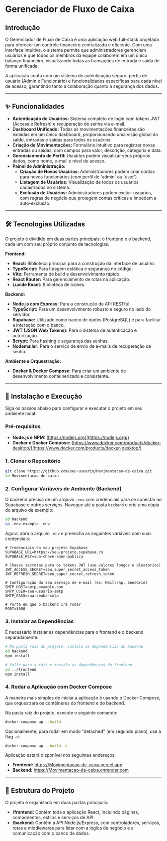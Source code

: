 # Gerenciador de Fluxo de Caixa

## Introdução

O Gerenciador de Fluxo de Caixa é uma aplicação web full-stack projetada para oferecer um controle financeiro centralizado e eficiente. Com uma interface intuitiva, o sistema permite que administradores gerenciem usuários e que todos os membros da equipe colaborem em um único balanço financeiro, visualizando todas as transações de entrada e saída de forma unificada.

A aplicação conta com um sistema de autenticação seguro, perfis de usuário (Admin e Funcionário) e funcionalidades específicas para cada nível de acesso, garantindo tanto a colaboração quanto a segurança dos dados.

---

## ✨ Funcionalidades

- **Autenticação de Usuários:** Sistema completo de login com tokens JWT (Access e Refresh) e recuperação de senha via e-mail.
- **Dashboard Unificado:** Todas as movimentações financeiras são exibidas em um único dashboard, proporcionando uma visão global do saldo, entradas e saídas para todos os usuários.
- **Criação de Movimentações:** Formulário intuitivo para registrar novas entradas ou saídas, com campos para valor, descrição, categoria e data.
- **Gerenciamento de Perfil:** Usuários podem visualizar seus próprios dados, como nome, e-mail e nível de acesso.
- **Painel de Administração:**
  - **Criação de Novos Usuários:** Administradores podem criar contas para novos funcionários (com perfil de 'admin' ou 'user').
  - **Listagem de Usuários:** Visualização de todos os usuários cadastrados no sistema.
  - **Exclusão de Usuários:** Administradores podem excluir usuários, com regras de negócio que protegem contas críticas e impedem a auto-exclusão.

---

## 🛠️ Tecnologias Utilizadas

O projeto é dividido em duas partes principais: o frontend e o backend, cada um com seu próprio conjunto de tecnologias.

**Frontend:**
- **React:** Biblioteca principal para a construção da interface de usuário.
- **TypeScript:** Para tipagem estática e segurança no código.
- **Vite:** Ferramenta de build e desenvolvimento rápido.
- **React Router:** Para gerenciamento de rotas na aplicação.
- **Lucide React:** Biblioteca de ícones.

**Backend:**
- **Node.js com Express:** Para a construção da API RESTful.
- **TypeScript:** Para um desenvolvimento robusto e seguro no lado do servidor.
- **Supabase:** Utilizado como banco de dados (PostgreSQL) e para facilitar a interação com o banco.
- **JWT (JSON Web Tokens):** Para o sistema de autenticação e autorização.
- **Bcrypt:** Para hashing e segurança das senhas.
- **Nodemailer:** Para o serviço de envio de e-mails de recuperação de senha.

**Ambiente e Orquestração:**
- **Docker & Docker Compose:** Para criar um ambiente de desenvolvimento conteinerizado e consistente.

---

## 🚀 Instalação e Execução

Siga os passos abaixo para configurar e executar o projeto em seu ambiente local.

### Pré-requisitos

- **Node.js e NPM:** [https://nodejs.org/](https://nodejs.org/)
- **Docker e Docker Compose:** [https://www.docker.com/products/docker-desktop/](https://www.docker.com/products/docker-desktop/)

### 1. Clonar o Repositório

```bash
git clone https://github.com/seu-usuario/Movimentacao-de-caixa.git
cd Movimentacao-de-caixa
```

### 2. Configurar Variáveis de Ambiente (Backend)

O backend precisa de um arquivo `.env` com credenciais para se conectar ao Supabase e outros serviços. Navegue até a pasta `backend` e crie uma cópia do arquivo de exemplo:

```bash
cd backend
cp .env.example .env
```

Agora, abra o arquivo `.env` e preencha as seguintes variáveis com suas credenciais:

```env
# Credenciais do seu projeto Supabase
SUPABASE_URL=https://seu-projeto.supabase.co
SUPABASE_KEY=sua-chave-anon-publica

# Chaves secretas para os tokens JWT (use valores longos e aleatórios)
JWT_ACCESS_SECRET=seu_super_secret_access_token
JWT_REFRESH_SECRET=seu_super_secret_refresh_token

# Configuração do seu serviço de e-mail (ex: Mailtrap, SendGrid)
SMTP_HOST=smtp.example.com
SMTP_USER=seu-usuario-smtp
SMTP_PASS=sua-senha-smtp

# Porta em que o backend irá rodar
PORT=3000
```

### 3. Instalar as Dependências

É necessário instalar as dependências para o frontend e o backend separadamente.

```bash
# Na pasta raiz do projeto, instale as dependências do backend
cd backend
npm install

# Volte para a raiz e instale as dependências do frontend
cd ../frontend
npm install
```

### 4. Rodar a Aplicação com Docker Compose

A maneira mais simples de iniciar a aplicação é usando o Docker Compose, que orquestrará os contêineres do frontend e do backend.

Na pasta raiz do projeto, execute o seguinte comando:

```bash
docker-compose up --build
```

Opcionalmente, para rodar em modo "detached" (em segundo plano), use a flag `-d`:

```bash
docker-compose up --build -d
```

Aplicação estará disponível nos seguintes endereços:
- **Frontend:** https://Movimentacao-de-caixa.vercel.app
- **Backend:** https://Movimentacao-de-caixa.onrender.com

---

## 📝 Estrutura do Projeto

O projeto é organizado em duas pastas principais:

- **/frontend:** Contém toda a aplicação React, incluindo páginas, componentes, estilos e serviços de API.
- **/backend:** Contém a API Node.js/Express, com controladores, serviços, rotas e middlewares para lidar com a lógica de negócio e a comunicação com o banco de dados.